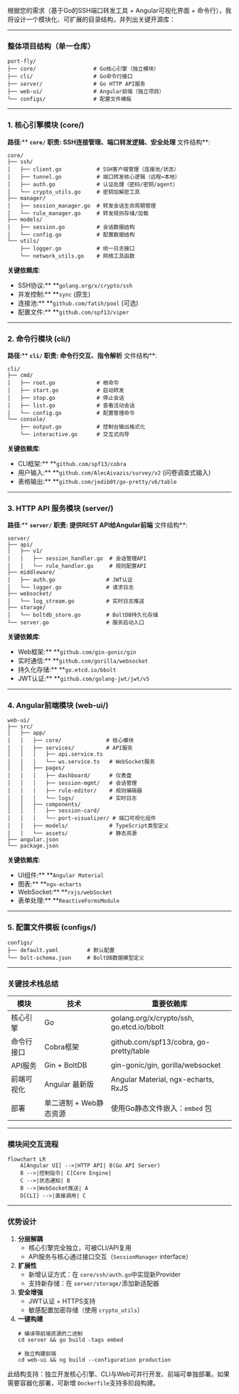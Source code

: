 根据您的需求（基于Go的SSH端口转发工具 + Angular可视化界面 + 命令行），我将设计一个模块化、可扩展的目录结构，并列出关键开源库：

---

### **整体项目结构（单一仓库）**

```
port-fly/
├── core/                  # Go核心引擎（独立模块）
├── cli/                   # Go命令行接口
├── server/                # Go HTTP API服务
├── web-ui/                # Angular前端（独立项目）
└── configs/               # 配置文件模板
```

---

### **1. 核心引擎模块 (core/)**

**路径**:** **`core/`
**职责**: SSH连接管理、端口转发逻辑、安全处理**
文件结构**:

```
core/
├── ssh/
│   ├── client.go           # SSH客户端管理（连接池/状态）
│   ├── tunnel.go           # 端口转发核心逻辑（远程↔本地）
│   ├── auth.go             # 认证处理（密码/密钥/agent）
│   └── crypto_utils.go     # 密钥加解密工具
├── manager/
│   ├── session_manager.go  # 转发会话生命周期管理
│   └── rule_manager.go     # 转发规则存储/加载
├── models/
│   ├── session.go          # 会话数据结构
│   └── config.go           # 配置数据结构
└── utils/
    ├── logger.go           # 统一日志接口
    └── network_utils.go    # 网络工具函数
```

**关键依赖库**:

* SSH协议:** **`golang.org/x/crypto/ssh`
* 并发控制:** **`sync` (原生)
* 连接池:** **`github.com/fatih/pool` (可选)
* 配置文件:** **`github.com/spf13/viper`

---

### **2. 命令行模块 (cli/)**

**路径**:** **`cli/`
**职责**: 命令行交互、指令解析**
文件结构**:

```
cli/
├── cmd/
│   ├── root.go             # 根命令
│   ├── start.go            # 启动转发
│   ├── stop.go             # 停止会话
│   ├── list.go             # 查看活动会话
│   └── config.go           # 配置管理命令
└── console/
    ├── output.go           # 控制台输出格式化
    └── interactive.go      # 交互式向导
```

**关键依赖库**:

* CLI框架:** **`github.com/spf13/cobra`
* 用户输入:** **`github.com/AlecAivazis/survey/v2` (问卷调查式输入)
* 表格输出:** **`github.com/jedib0t/go-pretty/v6/table`

---

### **3. HTTP API 服务模块 (server/)**

**路径**:** **`server/`
**职责**: 提供REST API给Angular前端**
文件结构**:

```
server/
├── api/
│   ├── v1/
│   │   ├── session_handler.go  # 会话管理API
│   │   └── rule_handler.go     # 规则配置API
├── middleware/
│   ├── auth.go                # JWT认证
│   └── logger.go              # 请求日志
├── websocket/
│   └── log_stream.go          # 实时日志推送
├── storage/
│   └── boltdb_store.go        # BoltDB持久化存储
└── server.go                  # 服务启动入口
```

**关键依赖库**:

* Web框架:** **`github.com/gin-gonic/gin`
* 实时通信:** **`github.com/gorilla/websocket`
* 持久化存储:** **`go.etcd.io/bbolt`
* JWT认证:** **`github.com/golang-jwt/jwt/v5`

---

### **4. Angular前端模块 (web-ui/)**

```
web-ui/
├── src/
│   ├── app/
│   │   ├── core/              # 核心模块
│   │   ├── services/          # API服务
│   │   │   ├── api.service.ts 
│   │   │   └── ws.service.ts   # WebSocket服务
│   │   ├── pages/
│   │   │   ├── dashboard/      # 仪表盘
│   │   │   ├── session-mgmt/   # 会话管理
│   │   │   ├── rule-editor/    # 规则编辑器
│   │   │   └── logs/           # 实时日志
│   │   ├── components/
│   │   │   ├── session-card/
│   │   │   └── port-visualizer/ # 端口可视化组件
│   │   ├── models/             # TypeScript类型定义
│   │   └── assets/             # 静态资源
├── angular.json
└── package.json
```

**关键依赖库**:

* UI组件:** **`Angular Material`
* 图表:** **`ngx-echarts`
* WebSocket:** **`rxjs/webSocket`
* 表单处理:** **`ReactiveFormsModule`

---

### **5. 配置文件模板 (configs/)**

```
configs/
├── default.yaml         # 默认配置
└── bolt-schema.json     # BoltDB数据模型定义
```

---

### **关键技术栈总结**

| **模块** | **技术**         | **重要依赖库**                      |
| -------------- | ---------------------- | ----------------------------------------- |
| 核心引擎       | Go                     | golang.org/x/crypto/ssh, go.etcd.io/bbolt |
| 命令行接口     | Cobra框架              | github.com/spf13/cobra, go-pretty/table   |
| API服务        | Gin + BoltDB           | gin-gonic/gin, gorilla/websocket          |
| 前端可视化     | Angular 最新版         | Angular Material, ngx-echarts, RxJS       |
| 部署           | 单二进制 + Web静态资源 | 使用Go静态文件嵌入：`embed` 包          |

---

### **模块间交互流程**

```
flowchart LR
    A[Angular UI] -->|HTTP API| B(Go API Server)
    B -->|控制指令| C[Core Engine]
    C -->|状态通知| B
    B -->|WebSocket推送| A
    D[CLI] -->|直接调用| C
```

---

### **优势设计**

1. **分层解耦**
   * 核心引擎完全独立，可被CLI/API复用
   * API服务与核心通过接口交互（`SessionManager` interface）
2. **扩展性**
   * 新增认证方式：在 `core/ssh/auth.go`中实现新Provider
   * 支持新存储：在 `server/storage/`添加新适配器
3. **安全增强**
   * JWT认证 + HTTPS支持
   * 敏感配置加密存储（使用 `crypto_utils`）
4. **一键构建**
   ```
   # 编译带前端资源的二进制
   cd server && go build -tags embed

   # 独立构建前端
   cd web-ui && ng build --configuration production
   ```

此结构支持：独立开发核心引擎、CLI与Web可并行开发、前端可单独部署。如果需要容器化部署，可新增 `Dockerfile`支持多阶段构建。
